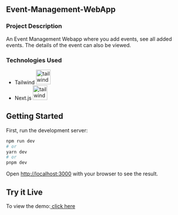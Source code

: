 ## Event-Management-WebApp

### Project Description
An Event Management Webapp where you add events, see all added events.
The details of the event can also be viewed.

### Technologies Used
- Tailwind <img src="https://www.vectorlogo.zone/logos/tailwindcss/tailwindcss-icon.svg" alt="tailwind" width="40" height="40"/><br>
- Next.js <img src="https://cdn.worldvectorlogo.com/logos/nextjs-2.svg" alt="tailwind" width="40" height="40"/><br>


## Getting Started

First, run the development server:

```bash
npm run dev
# or
yarn dev
# or
pnpm dev
```

Open [http://localhost:3000](http://localhost:3000) with your browser to see the result.

## Try it Live
To view the demo:<a href="https://event-management-webapp.vercel.app/" target="_blank"> click here</a>
